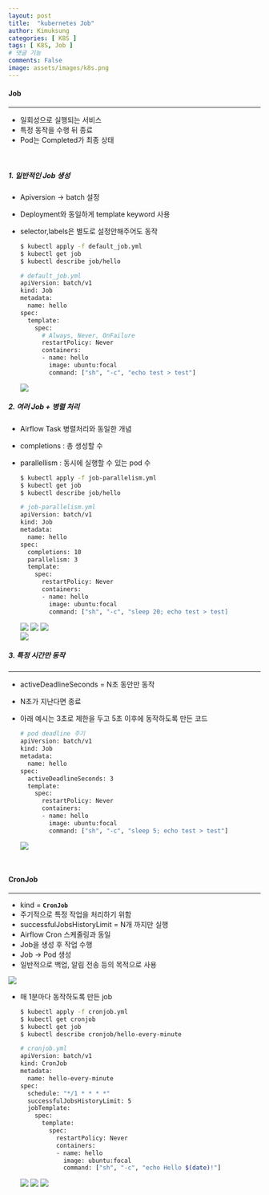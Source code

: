 ```yaml
---
layout: post
title:  "kubernetes Job"
author: Kimuksung
categories: [ K8S ]
tags: [ K8S, Job ]
# 댓글 기능
comments: False
image: assets/images/k8s.png
---
```


#### Job
---
- 일회성으로 실행되는 서비스
- 특정 동작을 수행 뒤 종료
- Pod는 Completed가 최종 상태

<br>

##### 1. 일반적인 Job 생성
- Apiversion → batch 설정
- Deployment와 동일하게 template keyword 사용
- selector,labels은 별도로 설정안해주어도 동작
    
    ```bash
    $ kubectl apply -f default_job.yml
    $ kubectl get job
    $ kubectl describe job/hello
    ```
    
    ```bash
    # default_job.yml
    apiVersion: batch/v1
    kind: Job
    metadata:
      name: hello
    spec:
      template:
        spec:
          # Always, Never, OnFailure
          restartPolicy: Never
          containers:
          - name: hello
            image: ubuntu:focal
            command: ["sh", "-c", "echo test > test"]
    ```
    
    ![](https://i.ibb.co/JsmKCMq/2023-07-20-7-55-42.png)
    

##### 2. 여러 Job + 병렬 처리
- Airflow Task 병렬처리와 동일한 개념
- completions : 총 생성할 수
- parallellism : 동시에 실행할 수 있는 pod 수
    
    ```bash
    $ kubectl apply -f job-parallelism.yml
    $ kubectl get job
    $ kubectl describe job/hello
    ```
    
    ```bash
    # job-parallelism.yml
    apiVersion: batch/v1
    kind: Job
    metadata:
      name: hello
    spec:
      completions: 10
      parallelism: 3
      template:
        spec:
          restartPolicy: Never
          containers:
          - name: hello
            image: ubuntu:focal
            command: ["sh", "-c", "sleep 20; echo test > test]
    ```
    
    ![](https://i.ibb.co/yQmKFh3/2023-07-20-8-02-33.png)
    ![](https://i.ibb.co/hRyTJjJ/2023-07-20-8-00-06.png)
    ![](https://i.ibb.co/TKNXCXP/2023-07-20-8-01-36.png)    
    ![](https://i.ibb.co/BqWhkRF/2023-07-20-8-03-30.png)
    

##### 3. 특정 시간만 동작
---
- activeDeadlineSeconds = N초 동안만 동작
- N초가 지난다면 종료
- 아래 예시는 3초로 제한을 두고 5초 이후에 동작하도록 만든 코드
    
    ```bash
    # pod deadline 주기
    apiVersion: batch/v1
    kind: Job
    metadata:
      name: hello
    spec:
      activeDeadlineSeconds: 3
      template:
        spec:
          restartPolicy: Never
          containers:
          - name: hello
            image: ubuntu:focal
            command: ["sh", "-c", "sleep 5; echo test > test"]
    ```
    
    ![](https://i.ibb.co/pQZXT2c/2023-07-20-8-09-39.png)
    
<br>

#### CronJob
---

- kind = **`CronJob`**
- 주기적으로 특정 작업을 처리하기 위함
- successfulJobsHistoryLimit = N개 까지만 실행
- Airflow Cron 스케줄링과 동일
- Job을 생성 후 작업 수행
- Job → Pod 생성
- 일반적으로 백업, 알림 전송 등의 목적으로 사용

![](https://i.ibb.co/Vw3V0Y9/cronjob2.png)

- 매 1분마다 동작하도록 만든 job
    
    ```bash
    $ kubectl apply -f cronjob.yml
    $ kubectl get cronjob
    $ kubectl get job
    $ kubectl describe cronjob/hello-every-minute
    ```
    
    ```bash
    # cronjob.yml
    apiVersion: batch/v1
    kind: CronJob
    metadata:
      name: hello-every-minute
    spec:
      schedule: "*/1 * * * *"
      successfulJobsHistoryLimit: 5
      jobTemplate:
        spec:
          template:
            spec:
              restartPolicy: Never
              containers:
              - name: hello
                image: ubuntu:focal
                command: ["sh", "-c", "echo Hello $(date)!"]
    ```
    
    ![](https://i.ibb.co/bRPyqJk/2023-07-20-8-16-14.png)
    ![](https://i.ibb.co/xFnLmgT/2023-07-20-8-15-08.png)
    ![](https://i.ibb.co/gdMwKyS/2023-07-20-8-15-40.png)